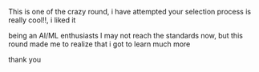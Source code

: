 This is one of the crazy round, i have attempted
your selection process is really cool!!, i liked it

being an AI/ML enthusiasts I may not reach the standards now, but this round made me to realize that
i got to learn much more

thank you
